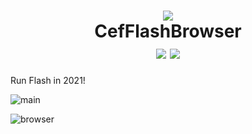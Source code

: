 <h1 align="center">
    <img src="https://img.wenhairu.com/images/2021/03/28/amgyh.png" />
    <br />
    CefFlashBrowser
    <br />
    <img src="https://img.shields.io/github/license/Mzying2001/CefFlashBrowser" /> <img src="https://img.shields.io/github/v/release/Mzying2001/CefFlashBrowser?include_prereleases" />
</h1>

Run Flash in 2021!

![main](https://img.wenhairu.com/images/2021/04/06/aDpuK.png)

![browser](https://img.wenhairu.com/images/2021/04/08/aaXyH.png)
